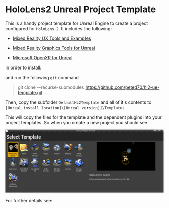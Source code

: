 # HoloLens2 Unreal Project Template

This is a handy project template for Unreal Engine to create a project configured for `HoloLens 2`.
It includes the following:

- [Mixed Reality UX Tools and Examples](https://github.com/microsoft/MixedReality-UXTools-Unreal)

- [Mixed Reality Graphics Tools for Unreal](https://github.com/microsoft/MixedReality-GraphicsTools-Unreal)

- [Microsoft OpenXR for Unreal](https://github.com/microsoft/Microsoft-OpenXR-Unreal)

In order to install:

and run the following `git` command

> git clone --recurse-submodules https://github.com/peted70/hl2-ue-template.git

Then, copy the subfolder `DefaultHL2Template` and all of it's contents to `[Unreal install location]\[Unreal version]]\Templates`

This will copy the files for the template and the dependent plugins into your project templates. So when you create a new project you should see.

![template](./images/template.png)

For further details see:

